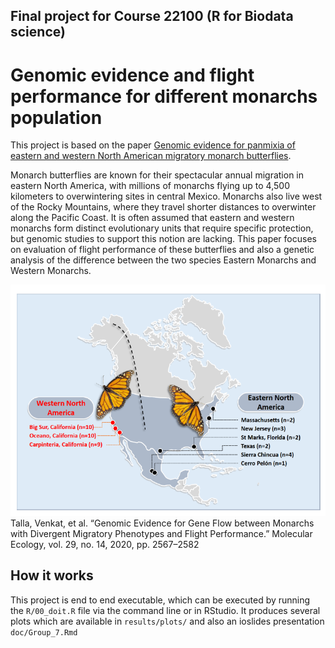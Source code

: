 ## Final project for Course 22100 (R for Biodata science)
# Genomic evidence and flight performance for different monarchs population

This project is based on the paper [Genomic evidence for panmixia of eastern and western North American migratory monarch butterflies](https://datadryad.org/stash/dataset/doi:10.5061%2Fdryad.hh4j1f6).

Monarch butterflies are known for their spectacular annual migration in eastern North America, with millions of monarchs flying up to 4,500 kilometers to overwintering sites in central Mexico. Monarchs also live west of the Rocky Mountains, where they travel shorter distances to overwinter along the Pacific Coast. It is often assumed that eastern and western monarchs form distinct evolutionary units that require specific protection, but genomic studies to support this notion are lacking. This paper focuses on evaluation of flight performance of these butterflies and also a genetic analysis of the difference between the two species Eastern Monarchs and Western Monarchs.

![Migration patterns of Monarchs](doc/introduction.png)
Talla, Venkat, et al. “Genomic Evidence for Gene Flow between Monarchs with Divergent Migratory Phenotypes and Flight Performance.” Molecular Ecology, vol. 29, no. 14, 2020, pp. 2567–2582


## How it works

This project is end to end executable, which can be executed by running the `R/00_doit.R` file via the command line or in RStudio. It produces several plots which are available in `results/plots/` and also an ioslides presentation `doc/Group_7.Rmd`